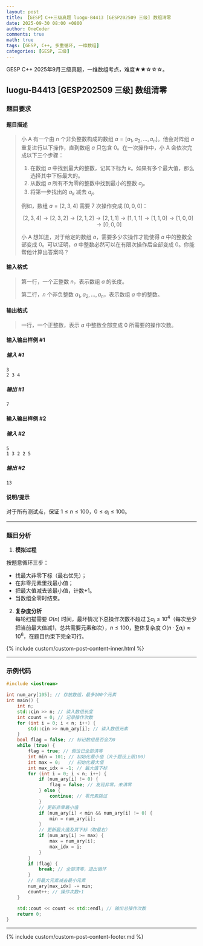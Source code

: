 ```yaml
---
layout: post
title: 【GESP】C++三级真题 luogu-B4413 [GESP202509 三级] 数组清零
date: 2025-09-30 08:00 +0800
author: OneCoder
comments: true
math: true
tags: [GESP, C++, 多重循环, 一维数组]
categories: [GESP, 三级]
---
```

GESP C++ 2025年9月三级真题，一维数组考点，难度★★☆☆☆。

<!--more-->

## luogu-B4413 [GESP202509 三级] 数组清零

### 题目要求

#### 题目描述

>小 A 有一个由 $n$ 个非负整数构成的数组 $a = [a_1, a_2, \ldots, a_n]$。他会对阵组 $a$ 重复进行以下操作，直到数组 $a$ 只包含 0。在一次操作中，小 A 会依次完成以下三个步骤：
>
>1. 在数组 $a$ 中找到最大的整数，记其下标为 $k$。如果有多个最大值，那么选择其中下标最大的。
>2. 从数组 $a$ 所有不为零的整数中找到最小的整数 $a_j$。
>3. 将第一步找出的 $a_k$ 减去 $a_j$。
>
>例如，数组 $a = [2, 3, 4]$ 需要 7 次操作变成 $[0, 0, 0]$：
>
>$$
>[2, 3, 4] \rightarrow [2, 3, 2] \rightarrow [2, 1, 2] \rightarrow [2, 1, 1] \rightarrow [1, 1, 1] \rightarrow [1, 1, 0] \rightarrow [1, 0, 0] \rightarrow [0, 0, 0]
>$$
>
>小 A 想知道，对于给定的数组 $a$，需要多少次操作才能使得 $a$ 中的整数全部变成 0。可以证明，$a$ 中整数必然可以在有限次操作后全部变成 0。你能帮他计算出答案吗？

#### 输入格式

>第一行，一个正整数 $n$，表示数组 $a$ 的长度。
>
>第二行，$n$ 个非负整数 $a_1, a_2, \ldots, a_n$，表示数组 $a$ 中的整数。

#### 输出格式

>一行，一个正整数，表示 $a$ 中整数全部变成 0 所需要的操作次数。

#### 输入输出样例 #1

##### 输入 #1

```plaintext
3
2 3 4
```

##### 输出 #1

```plaintext
7
```

#### 输入输出样例 #2

##### 输入 #2

```plaintext
5
1 3 2 2 5
```

##### 输出 #2

```plaintext
13
```

#### 说明/提示

对于所有测试点，保证 $1 \leq n \leq 100$，$0 \leq a_i \leq 100$。

---

### 题目分析

1. **模拟过程**  

按题意循环三步：

- 找最大非零下标（最右优先）；  
- 在非零元素里找最小值；  
- 把最大值减去该最小值，计数+1。  
- 当数组全零时结束。

2. **复杂度分析**  
   每轮扫描需要 $O(n)$ 时间，最坏情况下总操作次数不超过 $\sum a_i \le 10^4$（每次至少把当前最大值减1，总共需要元素和次），$n\le 100$，整体复杂度 $O(n\cdot\sum a_i)\approx 10^6$，在题目约束下完全可行。

{% include custom/custom-post-content-inner.html %}

---

### 示例代码

```cpp
#include <iostream>

int num_ary[105]; // 存放数组，最多100个元素
int main() {
    int n;
    std::cin >> n; // 读入数组长度
    int count = 0; // 记录操作次数
    for (int i = 0; i < n; i++) {
        std::cin >> num_ary[i]; // 读入数组元素
    }
    bool flag = false; // 标记数组是否全为0
    while (true) {
        flag = true; // 假设已全部清零
        int min = 101; // 初始化最小值（大于题设上限100）
        int max = 0;   // 初始化最大值
        int max_idx = -1; // 最大值下标
        for (int i = 0; i < n; i++) {
            if (num_ary[i] != 0) {
                flag = false; // 发现非零，未清零
            } else {
                continue; // 零元素跳过
            }
            // 更新非零最小值
            if (num_ary[i] < min && num_ary[i] != 0) {
                min = num_ary[i];
            }
            // 更新最大值及其下标（取最右）
            if (num_ary[i] >= max) {
                max = num_ary[i];
                max_idx = i;
            }
        }
        if (flag) {
            break; // 全部清零，退出循环
        }
        // 将最大元素减去最小元素
        num_ary[max_idx] -= min;
        count++; // 操作次数+1
    }

    std::cout << count << std::endl; // 输出总操作次数
    return 0;
}
```

---

{% include custom/custom-post-content-footer.md %}
